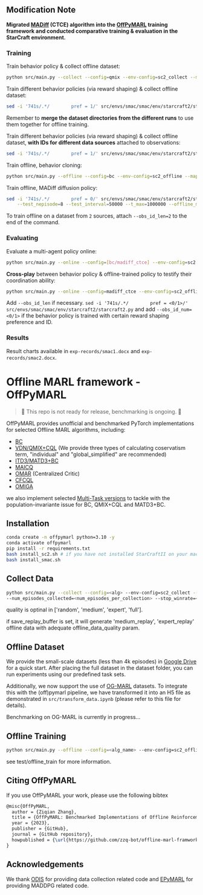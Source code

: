 ## Modification Note

**Migrated [MADiff](https://github.com/zbzhu99/madiff) (CTCE) algorithm into the [OffPyMARL](https://github.com/zzq-bot/offline-marl-framework-offpymarl) training framework and conducted comparative training & evaluation in the StarCraft environment.**

### Training

Train behavior policy & collect offline dataset:

```bash
python src/main.py --collect --config=qmix --env-config=sc2_collect --map_name=2m_vs_4m_split --offline_data_quality=expert --save_replay_buffer=true --num_episodes_collected=4000 --stop_winrate=0.9 --seed=0
```



Train different behavior policies (via reward shaping) & collect offline dataset:

```bash
sed -i '741s/.*/        pref = 1/' src/envs/smac/smac/env/starcraft2/starcraft2.py ; python src/main.py --collect --config=qmix --env-config=sc2_collect --map_name=2m_vs_4m_split --offline_data_quality=expert --save_replay_buffer=true --num_episodes_collected=2000 --stop_winrate=0.9 --seed=0 --save_model=true --save_model_interval=1000000 ; sed -i '741s/.*/        pref = 2/' src/envs/smac/smac/env/starcraft2/starcraft2.py ; python src/main.py --collect --config=qmix --env-config=sc2_collect --map_name=2m_vs_4m_split --offline_data_quality=expert --save_replay_buffer=true --num_episodes_collected=2000 --stop_winrate=0.9 --seed=0 --save_model=true --save_model_interval=1000000 ; 
```

Remember to **merge the dataset directories from the different runs** to use them together for offline training.



Train different behavior policies (via reward shaping) & collect offline dataset, **with IDs for different data sources** attached to observations:

```bash
sed -i '741s/.*/        pref = 1/' src/envs/smac/smac/env/starcraft2/starcraft2.py ; python src/main.py --collect --config=qmix --env-config=sc2_collect --map_name=2m_vs_4m_split --offline_data_quality=expert --save_replay_buffer=true --num_episodes_collected=2000 --stop_winrate=0.9 --seed=0 --save_model=true --save_model_interval=1000000 --obs_id_len=2 --obs_id_num=0 ; sed -i '741s/.*/        pref = 2/' src/envs/smac/smac/env/starcraft2/starcraft2.py ; python src/main.py --collect --config=qmix --env-config=sc2_collect --map_name=2m_vs_4m_split --offline_data_quality=expert --save_replay_buffer=true --num_episodes_collected=2000 --stop_winrate=0.9 --seed=0 --save_model=true --save_model_interval=1000000 --obs_id_len=2 --obs_id_num=1 ; 
```



Train offline, behavior cloning:

```bash
python src/main.py --offline --config=bc --env-config=sc2_offline --map_name=2m_vs_4m_split  --offline_data_quality=expert --seed=0 --t_max=40000 --test_interval=250 --log_interval=250 --runner_log_interval=250 --learner_log_interval=250 --save_model_interval=100001
```



Train offline, MADiff diffusion policy:

```bash
sed -i '741s/.*/        pref = 0/' src/envs/smac/smac/env/starcraft2/starcraft2.py; python src/main.py --offline --config=madiff_ctce --env-config=sc2_offline --map_name=2m_vs_4m_split  --offline_data_quality=expert --seed=100 --log_interval=500 --runner_log_interval=500 --learner_log_interval=500 --save_model_interval=100001 --save_model=true \
	--test_nepisode=8 --test_interval=50000 --t_max=1000000 --offline_max_buffer_size=50000
```



To train offline on a dataset from `2` sources, attach `--obs_id_len=2` to the end of the command.

### Evaluating

Evaluate a multi-agent policy online:

```bash
python src/main.py --online --config=[bc/madiff_ctce] --env-config=sc2 --map_name=2m_vs_4m_split --test_nepisode=16 --checkpoint_path=<model_directory_path> --evaluate=true --seed=0 --save_replay=true --runner=episode
```



**Cross-play** between behavior policy & offline-trained policy to testify their coordination ability:

```bash
python src/main.py --online --config=madiff_ctce --env-config=sc2_offline --map_name=2m_vs_4m_split --test_nepisode=16 --checkpoint_path=<offline_trained_model_directory_path> --checkpoint_path2=<behavior_policy_model_directory_path> --n_ego=1 --evaluate=true --seed=0 --save_replay=true --runner=episode_xp --ego_learner=madiff_learner --tm_learner=q_learner --agent2=rnn --obs_last_action2=true
```

Add `--obs_id_len` if necessary. `sed -i '741s/.*/        pref = <0/1>/' src/envs/smac/smac/env/starcraft2/starcraft2.py` and add  `--obs_id_num=<0/1>` if the behavior policy is trained with certain reward shaping preference and ID.

### Results

Result charts available in `exp-records/smac1.docx` and `exp-records/smac2.docx`.



# Offline MARL framework - OffPyMARL

> 🚧 This repo is not ready for release, benchmarking is ongoing. 🚧

OffPyMARL provides unofficial and benchmarked PyTorch implementations for selected Offline MARL algorithms, including:

- [BC](https://arxiv.org/abs/1805.01954)
- [VDN/QMIX+CQL](https://arxiv.org/abs/2006.04779) (We provide three types of calculating coservatism term, "individual" and "global_simplified" are recommended) 
- [ITD3/MATD3+BC](https://arxiv.org/abs/2106.06860)
- [MAICQ](https://arxiv.org/abs/2106.03400)
- [OMAR](https://arxiv.org/abs/2111.11188) (Centralized Critic)
- [CFCQL](https://arxiv.org/abs/2309.12696)
- [OMIGA](https://arxiv.org/abs/2307.11620)

we also implement selected [Multi-Task versions](https://github.com/zzq-bot/mt_offpymarl) to tackle with the population-invariante issue for BC, QMIX+CQL and MATD3+BC.

## Installation

```bash
conda create -n offpymarl python=3.10 -y
conda activate offpymarl
pip install -r requirements.txt
bash install_sc2.sh # if you have not installed StarCraftII on your machine
bash install_smac.sh
```

## Collect Data
```bash
python src/main.py --collect --config=<alg> --env-config=sc2_collect --map_name=<map_name> --offline_data_quality=<quality> --save_replay_buffer=<whether_to_save_replay>
--num_episodes_collected=<num_episodes_per_collection> --stop_winrate=<stop_winrate> --seed=<seed>
```
quality is optinal in ['random', 'medium', 'expert', 'full'].

if save_replay_buffer is set, it will generate 'medium_replay', 'expert_replay' offline data with adequate offline_data_quality param.

## Offline Dataset

We provide the small-scale datasets (less than 4k episodes) in [Google Drive](https://drive.google.com/drive/folders/1FzSetZJ89Vq99o8LQHXiIxU9_tS70laE?usp=sharing) for a quick start.
After placing the full dataset in the dataset folder, you can run experiments using our predefined task sets.

Additionally, we now support the use of [OG-MARL](https://github.com/instadeepai/og-marl) datasets. To integrate this with the (off)pymarl pipeline, we have transformed it into an H5 file as demonstrated in `src/transform_data.ipynb` (please refer to this file for details).

Benchmarking on OG-MARL is currently in progress...




## Offline Training
```bash
python src/main.py --offline --config=<alg_name> --env-config=sc2_offline --map_name=<sc2_map>  --offline_data_quality=<data_quality> --seed=<seed> --t_max=40000 --test_interval=250 --log_interval=250 --runner_log_interval=250 --learner_log_interval=250 --save_model_interval=100001 
```
see test/offline_train for more information.


## Citing OffPyMARL

If you use OffPyMARL your work, please use the following bibtex

```tex
@misc{OffPyMARL,
  author = {Ziqian Zhang},
  title = {OffPyMARL: Benchmarked Implementations of Offline Reinforcement Learning Algorithms},
  year = {2023},
  publisher = {GitHub},
  journal = {GitHub repository},
  howpublished = {\url{https://github.com/zzq-bot/offline-marl-framwork-offpymarl}},
}
```

## Acknowledgements
We thank [ODIS](https://github.com/LAMDA-RL/ODIS) for providing data collection related code and [EPyMARL](https://github.com/uoe-agents/epymarl) for providing MADDPG related code. 

